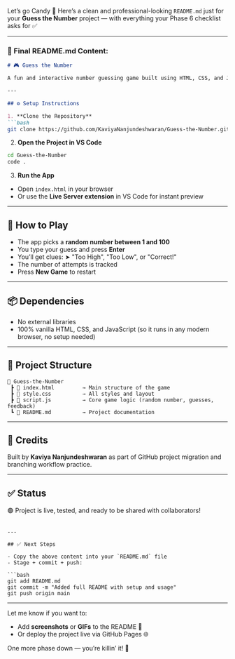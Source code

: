 Let’s go Candy 🎯
Here’s a clean and professional-looking `README.md` just for your **Guess the Number** project — with everything your Phase 6 checklist asks for ✅

---

### 📄 Final README.md Content:

````md
# 🎮 Guess the Number

A fun and interactive number guessing game built using HTML, CSS, and JavaScript. The game generates a random number between 1 and 100, and the user tries to guess it with helpful feedback like “Too High” or “Too Low”. Simple, clean, and addictive!

---

## ⚙️ Setup Instructions

1. **Clone the Repository**
```bash
git clone https://github.com/KaviyaNanjundeshwaran/Guess-the-Number.git
````

2. **Open the Project in VS Code**

```bash
cd Guess-the-Number
code .
```

3. **Run the App**

* Open `index.html` in your browser
* Or use the **Live Server extension** in VS Code for instant preview

---

## 🧪 How to Play

* The app picks a **random number between 1 and 100**
* You type your guess and press **Enter**
* You’ll get clues:
  ➤ "Too High", "Too Low", or "Correct!"
* The number of attempts is tracked
* Press **New Game** to restart

---

## 📦 Dependencies

* No external libraries
* 100% vanilla HTML, CSS, and JavaScript
  (so it runs in any modern browser, no setup needed)

---

## 📁 Project Structure

```
📁 Guess-the-Number
 ┣ 📄 index.html         → Main structure of the game
 ┣ 📄 style.css          → All styles and layout
 ┣ 📄 script.js          → Core game logic (random number, guesses, feedback)
 ┗ 📄 README.md          → Project documentation
```

---

## 📣 Credits

Built by **Kaviya Nanjundeshwaran** as part of GitHub project migration and branching workflow practice.

---

## ✅ Status

🟢 Project is live, tested, and ready to be shared with collaborators!

````

---

## ✅ Next Steps

- Copy the above content into your `README.md` file
- Stage + commit + push:

```bash
git add README.md
git commit -m "Added full README with setup and usage"
git push origin main
````

---

Let me know if you want to:

* Add **screenshots** or **GIFs** to the README 📸
* Or deploy the project live via GitHub Pages 🌐

One more phase down — you’re killin’ it! 💪
